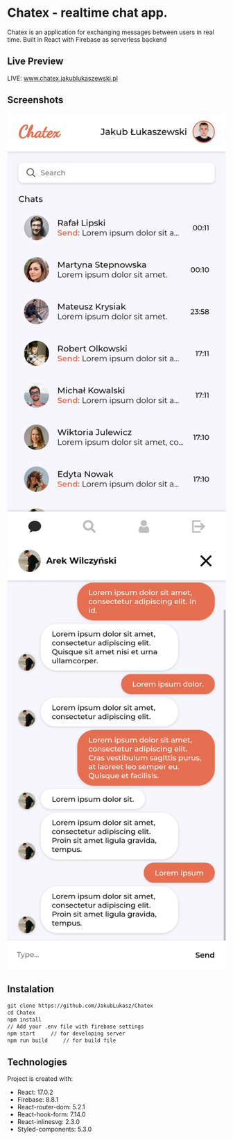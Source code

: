 # Chatex - realtime chat app.

Chatex is an application for exchanging messages between users in real time. Built in React with Firebase as serverless backend

## Live Preview

LIVE: www.chatex.jakublukaszewski.pl

## Screenshots

<img src="./src/screenshots/screenshot1.jpg" alt="screenshot1" />
<img src="./src/screenshots/screenshot2.jpg" alt="screenshot2" />

## Instalation

```
git clone https://github.com/JakubLukasz/Chatex
cd Chatex
npm install
// Add your .env file with firebase settings
npm start     // for developing server
npm run build     // for build file
```

## Technologies

Project is created with:

- React: 17.0.2
- Firebase: 8.8.1
- React-router-dom: 5.2.1
- React-hook-form: 7.14.0
- React-inlinesvg: 2.3.0
- Styled-components: 5.3.0
